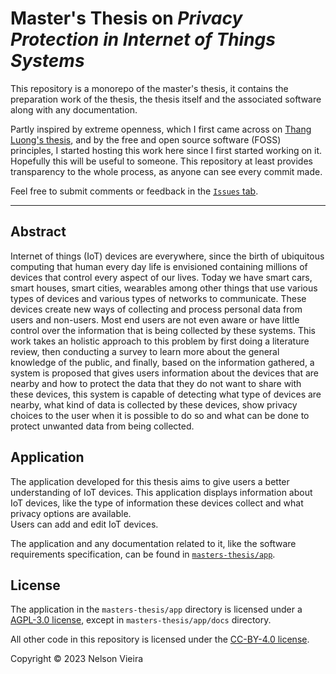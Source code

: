 <!---
SPDX-License-Identifier: CC-BY-4.0

Copyright (c) 2023 Nelson Vieira

@author Nelson Vieira <2080511@student.uma.pt>
@license CC-BY-4.0 <https://creativecommons.org/licenses/by/4.0/legalcode.txt>
--->
# Master's Thesis on *Privacy Protection in Internet of Things Systems*

This repository is a monorepo of the master's thesis, it contains the preparation work of the thesis, the thesis itself and the associated software along with any documentation.

Partly inspired by extreme openness, which I first came across on [Thang Luong's thesis](https://github.com/lmthang/thesis), and by the free and open source software (FOSS) principles, I started hosting this work here since I first started working on it. Hopefully this will be useful to someone. This repository at least provides transparency to the whole process, as anyone can see every commit made.

Feel free to submit comments or feedback in the [`Issues` tab](https://github.com/nelson-vieira/masters-thesis/issues).

---

## Abstract

Internet of things (IoT) devices are everywhere, since the birth of ubiquitous computing that human every day life is envisioned containing millions of devices that control every aspect of our lives. Today we have smart cars, smart houses, smart cities, wearables among other things that use various types of devices and various types of networks to communicate. These devices create new ways of collecting and process personal data from users and non-users. Most end users are not even aware or have little control over the information that is being collected by these systems. This work takes an holistic approach to this problem by first doing a literature review, then conducting a survey to learn more about the general knowledge of the public, and finally, based on the information gathered, a system is proposed that gives users information about the devices that are nearby and how to protect the data that they do not want to share with these devices, this system is capable of detecting what type of devices are nearby, what kind of data is collected by these devices, show privacy choices to the user when it is possible to do so and what can be done to protect unwanted data from being collected.

## Application

The application developed for this thesis aims to give users a better understanding of IoT devices. This application displays information about IoT devices, like the type of information these devices collect and what privacy options are available.  
Users can add and edit IoT devices.

The application and any documentation related to it, like the software requirements specification, can be found in [`masters-thesis/app`](masters-thesis/app).

## License

The application in the `masters-thesis/app` directory is licensed under a [AGPL-3.0 license](LICENSE-APP), except in `masters-thesis/app/docs` directory.

All other code in this repository is licensed under the [CC-BY-4.0 license](LICENSE).

Copyright &copy; 2023 Nelson Vieira
